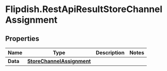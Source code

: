 # Flipdish.RestApiResultStoreChannelAssignment

## Properties

Name | Type | Description | Notes
------------ | ------------- | ------------- | -------------
**Data** | [**StoreChannelAssignment**](StoreChannelAssignment.md) |  | 


